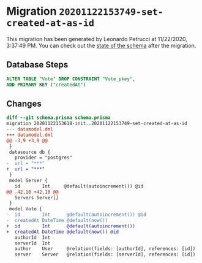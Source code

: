 # Migration `20201122153749-set-created-at-as-id`

This migration has been generated by Leonardo Petrucci at 11/22/2020, 3:37:49 PM.
You can check out the [state of the schema](./schema.prisma) after the migration.

## Database Steps

```sql
ALTER TABLE "Vote" DROP CONSTRAINT "Vote_pkey",
ADD PRIMARY KEY ("createdAt")
```

## Changes

```diff
diff --git schema.prisma schema.prisma
migration 20201122153618-init..20201122153749-set-created-at-as-id
--- datamodel.dml
+++ datamodel.dml
@@ -3,9 +3,9 @@
 }
 datasource db {
   provider = "postgres"
-  url = "***"
+  url = "***"
 }
 model Server {
   id        Int     @default(autoincrement()) @id
@@ -42,10 +42,10 @@
   Servers Server[]
 }
 model Vote {
-  id        Int      @default(autoincrement()) @id
-  createdAt DateTime @default(now())
+  id        Int      @default(autoincrement())
+  createdAt DateTime @default(now()) @id
   authorId  Int
   serverId  Int
   author    User     @relation(fields: [authorId], references: [id])
   server    Server   @relation(fields: [serverId], references: [id])
```


